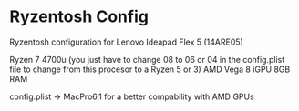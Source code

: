 # Ryzentosh Config
Ryzentosh configuration for Lenovo Ideapad Flex 5 (14ARE05)

Ryzen 7 4700u (you just have to change 08 to 06 or 04 in the config.plist file to change from this procesor to a Ryzen 5 or 3)
AMD Vega 8 iGPU
8GB RAM

config.plist -> MacPro6,1 for a better compability with AMD GPUs
